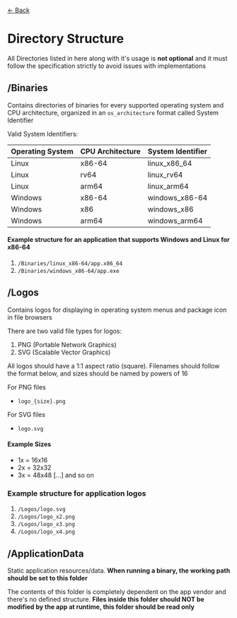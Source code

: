 [<- Back](README.md)

# Directory Structure

All Directories listed in here along with it's usage is **not optional** and it must follow the specification strictly to avoid issues with implementations

## /Binaries

Contains directories of binaries for every supported operating system and CPU architecture, organized in an `os_architecture` format called System Identifier

Valid System Identifiers:

| Operating System | CPU Architecture | System Identifier |
| ---------------- | ---------------- | ----------------- |
| Linux            | x86-64           | linux_x86_64      |
| Linux            | rv64             | linux_rv64        |
| Linux            | arm64            | linux_arm64       |
| Windows          | x86-64           | windows_x86-64    |
| Windows          | x86              | windows_x86       |
| Windows          | arm64            | windows_arm64     |

#### Example structure for an application that supports Windows and Linux for x86-64

1. `/Binaries/linux_x86-64/app.x86_64`
1. `/Binaries/windows_x86-64/app.exe`

## /Logos

Contains logos for displaying in operating system menus and package icon in file browsers

There are two valid file types for logos:

1. PNG (Portable Network Graphics)
1. SVG (Scalable Vector Graphics)

All logos should have a 1:1 aspect ratio (square). Filenames should follow the format below, and sizes should be named by powers of 16

For PNG files

- `logo_{size}.png`

For SVG files

- `logo.svg`

#### Example Sizes

- 1x = 16x16
- 2x = 32x32
- 3x = 48x48
  [...] and so on

### Example structure for application logos

1. `/Logos/logo.svg`
1. `/Logos/logo_x2.png`
1. `/Logos/logo_x3.png`
1. `/Logos/logo_x4.png`

## /ApplicationData

Static application resources/data. **When running a binary, the working path should be set to this folder**

The contents of this folder is completely dependent on the app vendor and there's no defined structure. **Files inside this folder should NOT be modified by the app at runtime, this folder should be read only**
